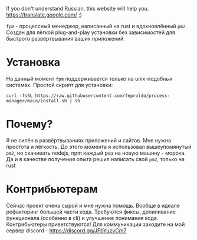 If you don't understand Russian, this website will help you. https://translate.google.com/ ;)

`fpm` - процессный менеджер, написанный на rust и вдохновлённый `pm2`. Создан для лёгкой plug-and-play установки без зависимостей для быстрого развёртвывания ваших приложений.

# Установка
На данный момент `fpm` поддерживается только на unix-подобных системах. Простой скрипт для установки:
```
curl -fsSL https://raw.githubusercontent.com/feproldo/process-manager/main/install.sh | sh
```

# Почему?
Я не силён в развёртвываниях приложений и сайтов. Мне нужна простота и лёгкость. До этого момента я использовал вышеупомянутый `pm2`, но скачивать nodejs, npm каждый раз на новую машину - морока. Да и в качестве получения опыта решил написать свой `pm2`, только на rust

# Контрибьютерам
Сейчас проект очень сырой и мне нужна помощь. Вообще в идеале рефакторинг большей части кода. Требуются фиксы, допиливание функционала (особенно в cli) и улучшение понимания кода. Контрибьютеры приветствуются! Для коммуникации заходите на мой сервер discord - https://discord.gg/JFbYuzvCm7
